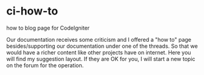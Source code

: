 # ci-how-to
how to blog page for CodeIgniter

Our documentation receives some criticism and I offered a "how to" page besides/supporting our documentation under one of the threads. So that we would have a richer content like other projects have on internet.
Here you will find my suggestion layout.
If they are OK for you, I will start a new topic on the forum for the operation. 
